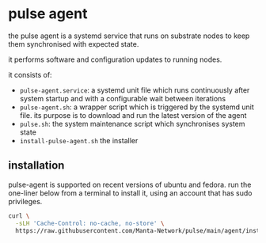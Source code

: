# pulse agent

the pulse agent is a systemd service that runs on substrate nodes to keep them synchronised with expected state.

it performs software and configuration updates to running nodes.

it consists of:

- `pulse-agent.service`:
  a systemd unit file which runs continuously after system startup and with a configurable wait between iterations
- `pulse-agent.sh`:
  a wrapper script which is triggered by the systemd unit file. its purpose is to download and run the latest version of the agent
- `pulse.sh`:
  the system maintenance script which synchronises system state
- `install-pulse-agent.sh`
  the installer


## installation

pulse-agent is supported on recent versions of ubuntu and fedora. run the one-liner below from a terminal to install it, using an account that has sudo privileges.

```bash
curl \
  -sLH 'Cache-Control: no-cache, no-store' \
  https://raw.githubusercontent.com/Manta-Network/pulse/main/agent/install-pulse-agent.sh | bash
```
